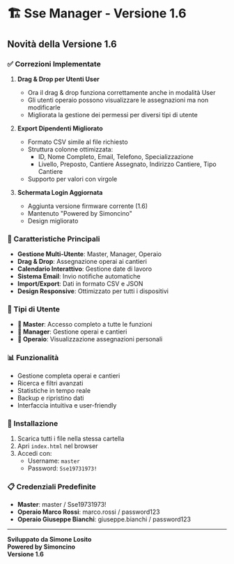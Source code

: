 # 🏗️ Sse Manager - Versione 1.6

## Novità della Versione 1.6

### ✅ Correzioni Implementate

1. **Drag & Drop per Utenti User**
   - Ora il drag & drop funziona correttamente anche in modalità User
   - Gli utenti operaio possono visualizzare le assegnazioni ma non modificarle
   - Migliorata la gestione dei permessi per diversi tipi di utente

2. **Export Dipendenti Migliorato**
   - Formato CSV simile al file richiesto
   - Struttura colonne ottimizzata:
     - ID, Nome Completo, Email, Telefono, Specializzazione
     - Livello, Preposto, Cantiere Assegnato, Indirizzo Cantiere, Tipo Cantiere
   - Supporto per valori con virgole

3. **Schermata Login Aggiornata**
   - Aggiunta versione firmware corrente (1.6)
   - Mantenuto "Powered by Simoncino"
   - Design migliorato

### 🚀 Caratteristiche Principali

- **Gestione Multi-Utente**: Master, Manager, Operaio
- **Drag & Drop**: Assegnazione operai ai cantieri
- **Calendario Interattivo**: Gestione date di lavoro
- **Sistema Email**: Invio notifiche automatiche
- **Import/Export**: Dati in formato CSV e JSON
- **Design Responsive**: Ottimizzato per tutti i dispositivi

### 👥 Tipi di Utente

- **👑 Master**: Accesso completo a tutte le funzioni
- **👔 Manager**: Gestione operai e cantieri
- **👷 Operaio**: Visualizzazione assegnazioni personali

### 📊 Funzionalità

- Gestione completa operai e cantieri
- Ricerca e filtri avanzati
- Statistiche in tempo reale
- Backup e ripristino dati
- Interfaccia intuitiva e user-friendly

### 🔧 Installazione

1. Scarica tutti i file nella stessa cartella
2. Apri `index.html` nel browser
3. Accedi con:
   - Username: `master`
   - Password: `Sse19731973!`

### 📋 Credenziali Predefinite

- **Master**: master / Sse19731973!
- **Operaio Marco Rossi**: marco.rossi / password123
- **Operaio Giuseppe Bianchi**: giuseppe.bianchi / password123

---

**Sviluppato da Simone Losito**  
**Powered by Simoncino**  
**Versione 1.6**